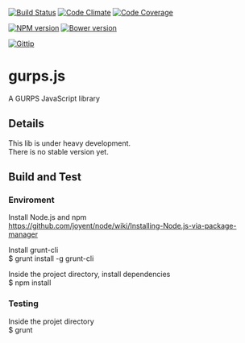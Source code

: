 [![Build Status](https://travis-ci.org/josmardias/gurpsjs.svg?branch=master)](https://travis-ci.org/josmardias/gurpsjs)
[![Code Climate](https://codeclimate.com/github/josmardias/gurpsjs/coverage.png)](https://codeclimate.com/github/josmardias/gurpsjs)
[![Code Coverage](https://codeclimate.com/github/josmardias/gurpsjs.png)](https://codeclimate.com/github/josmardias/gurpsjs)

[![NPM version](https://badge.fury.io/js/gurpsjs.svg)](https://www.npmjs.org/package/gurpsjs)
[![Bower version](https://badge.fury.io/bo/gurpsjs.svg)](https://github.com/josmardias/gurpsjs)

[![Gittip](https://img.shields.io/gittip/josmardias.png)](https://www.gittip.com/josmardias/)

gurps.js
=====

A GURPS JavaScript library


## Details

This lib is under heavy development.  
There is no stable version yet.  

## Build and Test

### Enviroment

Install Node.js and npm  
https://github.com/joyent/node/wiki/Installing-Node.js-via-package-manager

Install grunt-cli  
$ grunt install -g grunt-cli

Inside the project directory, install dependencies  
$ npm install

### Testing

Inside the projet directory  
$ grunt
